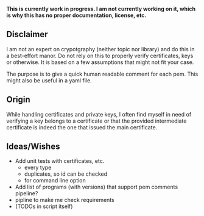 **This is currently work in progress. I am not currently working on it, which
is why this has no proper documentation, license, etc.**

## Disclaimer

I am not an expert on crypotgraphy (neither topic nor library) and do this in a
best-effort manor. Do not rely on this to properly verify certificates, keys or
otherwise. It is based on a few assumptions that might not fit your case.

The purpose is to give a quick human readable comment for each pem.
This might also be useful in a yaml file.

## Origin

While handling certificates and private keys, I often find myself in need of
verifying a key belongs to a certificate or that the provided intermediate
certificate is indeed the one that issued the main certificate.

## Ideas/Wishes

- Add unit tests with certificates, etc.
  - every type
  - duplicates, so id can be checked
  - for command line option
- Add list of programs (with versions) that support pem comments pipeline?
- pipline to make me check requirements
- (TODOs in script itself)

